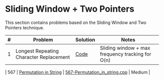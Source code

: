 #  Sliding Window + Two Pointers

This section contains problems based on the Sliding Window and Two Pointers technique.

| #  | Problem                                           | Solution | Notes                                      |
|----|--------------------------------------------------|----------|--------------------------------------------|
| 1  | Longest Repeating Character Replacement          | [Code](./Longest_repeating_character_replacement.cpp) | Sliding window + max frequency tracking for O(n) |


| 567 | [Permutation in String](https://leetcode.com/problems/permutation-in-string/) | [567-Permutation_in_string.cpp](567-Permutation_in_string.cpp) | Medium |


